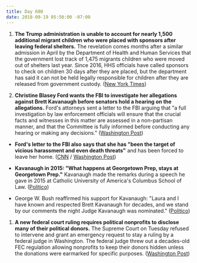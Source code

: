 ```yaml
---
title: Day 608
date: 2018-09-19 05:50:00 -07:00
---
```


1. **The Trump administration is unable to account for nearly 1,500 additional migrant children who were placed with sponsors after leaving federal shelters.** The revelation comes months after a similar admission in April by the Department of Health and Human Services that the government lost track of 1,475 migrants children who were moved out of shelters last year. Since 2016, HHS officials have called sponsors to check on children 30 days after they are placed, but the department has said it can not be held legally responsible for children after they are released from government custody. ([New York Times](https://www.nytimes.com/2018/09/18/us/politics/us-migrant-children-whereabouts-.html))

2. **Christine Blasey Ford wants the FBI to investigate her allegations against Brett Kavanaugh before senators hold a hearing on the allegations.** Ford's attorneys sent a letter to the FBI arguing that "a full investigation by law enforcement officials will ensure that the crucial facts and witnesses in this matter are assessed in a non-partisan manner, and that the Committee is fully informed before conducting any hearing or making any decisions." ([Washington Post](https://www.washingtonpost.com/politics/grassley-says-mondays-hearing-will-be-limited-to-two-witnesses-kavanaugh-and-his-accuser/2018/09/18/301da074-bb48-11e8-a8aa-860695e7f3fc_story.html?utm_term=.f9dc799b7c5c))

* **Ford's letter to the FBI also says that she has "been the target of vicious harassment and even death threats"** and has been forced to leave her home. ([CNN](https://www.cnn.com/2018/09/18/politics/ford-letter-fbi/index.html) / [Washington Post](https://www.washingtonpost.com/politics/kavanaughs-accuser-thought-her-life-would-be-upended-she-was-right/2018/09/18/1f0a824e-bb5b-11e8-a8aa-860695e7f3fc_story.html?utm_term=.08146bed1852))

* **Kavanaugh in 2015: "What happens at Georgetown Prep, stays at Georgetown Prep."** Kavanaugh made the remarks during a speech he gave in 2015 at Catholic University of America's Columbus School of Law. ([Politico](https://www.politico.com/story/2018/09/18/kavanaugh-what-happens-geogetown-prep-828420))

* George W. Bush reaffirmed his support for Kavanaugh: "Laura and I have known and respected Brett Kavanaugh for decades, and we stand by our comments the night Judge Kavanaugh was nominated." ([Politico](https://www.politico.com/story/2018/09/18/george-bush-supports-kavanaugh-827976))

1. **A new federal court ruling requires political nonprofits to disclose many of their political donors.** The Supreme Court on Tuesday refused to intervene and grant an emergency request to stay a ruling by a federal judge in Washington. The federal judge threw out a decades-old FEC regulation allowing nonprofits to keep their donors hidden unless the donations were earmarked for specific purposes. ([Washington Post](https://www.washingtonpost.com/politics/political-nonprofits-must-now-name-many-of-their-donors-under-federal-court-ruling-after-supreme-court-declines-to-intervene/2018/09/18/851ea210-bb72-11e8-9812-a389be6690af_story.html?utm_term=.1f98e2c9e856))